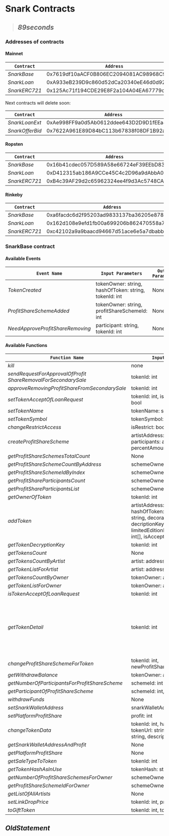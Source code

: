 # Snark Contracts

> ## *89seconds*

### Addresses of contracts

#### **Mainnet**

`Contract` | `Address`
--- | ---
*SnarkBase* | 0x7619df10aACF0B806EC2094081AC98968C9E71E9
*SnarkLoan* | 0xA933eB239D9c860d52dCa20340eE46d0d925844D
*SnarkERC721* | 0x125Ac71f194CDE29E8F2a104A04EA67779c91751

Next contracts will delete soon:

`Contract` | `Address`
--- | ---
*SnarkLoanExt* | 0xAe998FF9a0d5Ab0612ddee643D2D9D1fEEa4dEaa
*SnarkOfferBid* | 0x7622A961E89D84bC113b67838f08DF1B92a60f92

#### **Ropsten**

`Contract` | `Address`
--- | ---
*SnarkBase* | 0x16b41cdec057D589A58e66724eF39EEbD834cdDb
*SnarkLoan* | 0xD412315ab186A9CCe45C4c2D96a9dAbbA03cd694
*SnarkERC721* | 0xB4c39AF29d2c65962324ee4f9d3Ac5748CAbFe5c

#### **Rinkeby**

`Contract` | `Address`
--- | ---
*SnarkBase* | 0xa6facdc6d2f95203ad9833137ba36205e87843f9
*SnarkLoan* | 0x162d108e9efd1fb00a699206b862470558a75794
*SnarkERC721* | 0xc42102a9a9baacd94667d51ace6e5a7dbabb884d

### **SnarkBase contract**

#### Available Events

`Event Name` | `Input Parameters` | `Output Parameters`
--- | --- | ---
*TokenCreated* | tokenOwner: string, hashOfToken: string, tokenId: int | None
*ProfitShareSchemeAdded* | tokenOwner: string, profitShareSchemeId: int | None
*NeedApproveProfitShareRemoving* | participant: string, tokenId: int | None

#### Available Functions

`Function Name` | `Input Parameters` | `Output Parameters`
--- | --- | ---
*kill* | none | None
*sendRequestForApprovalOfProfit ShareRemovalForSecondarySale* | tokenId: int | None
*approveRemovingProfitShareFromSecondarySale* | tokenId: int | None
*setTokenAcceptOfLoanRequest* | tokenId: int, isAcceptForSnark: bool | None
*setTokenName* | tokenName: string | None
*setTokenSymbol* | tokenSymbol: string | None
*changeRestrictAccess* | isRestrict: bool | None
*createProfitShareScheme* | artistAddress: address, participants: address[], percentAmount: int[] | profitId: int
*getProfitShareSchemesTotalCount* | None | count: int
*getProfitShareSchemeCountByAddress* | schemeOwner: address | count: int
*getProfitShareSchemeIdByIndex* | schemeOwner: address, index: int | schemeId: int
*getProfitShareParticipantsCount* | schemeOwner: address | count: int
*getProfitShareParticipantsList* | schemeOwner: address | participants: string[]
*getOwnerOfToken* | tokenId: int | owner: address
*addToken* | artistAddress: address, hashOfToken: string, tokenUrl: string, decorationUrl: string, decriptionKey: string, limitedEditionProfitSFSSProfitSSID: int[], isAcceptOfLoanRequest: int | None
*getTokenDecryptionKey* | tokenId: int | description: string
*getTokensCount* | None | count: int
*getTokensCountByArtist* | artist: address | count: int
*getTokenListForArtist* | artist: address | tokens: int[]
*getTokensCountByOwner* | tokenOwner: address | count: int
*getTokenListForOwner* | tokenOwner: address | tokens: int[]
*isTokenAcceptOfLoanRequest* | tokenId: int | isAccept: bool
*getTokenDetail* | tokenId: int | currentOwner: address, artist: address, hashOfToken: string, limitedEdition: int, editionNumber: int, lastPrice: int, profitShareSchemeId: int, profitShareFromSecondarySale: int, tokenUrl: string, decorationUrl: string, isAcceptOfLoanRequest: bool
*changeProfitShareSchemeForToken* | tokenId: int, newProfitShareSchemeId: int | None
*getWithdrawBalance* | tokenOwner: address | balance: int
*getNumberOfParticipantsForProfitShareScheme* | schemeId: int | number: int
*getParticipantOfProfitShareScheme* | schemeId: int, index: int | participant: address, profit: int
*withdrawFunds* | None | None
*setSnarkWalletAddress* | snarkWalletAddr: address | None
*setPlatformProfitShare* | profit: int | None
*changeTokenData* | tokenId: int, hashOfToken: string, tokenUrl: string, decorationUrl: string, descriptionKey: string | None
*getSnarkWalletAddressAndProfit* | None | wallet: address, profit: int
*getPlatformProfitShare* | None | profit: int
*getSaleTypeToToken* | tokenId: int | saleType: int
*getTokenHashAsInUse* | tokenHash: string | isUse: bool
*getNumberOfProfitShareSchemesForOwner* | schemeOwner: address | number: int
*getProfitShareSchemeIdForOwner* | schemeOwner: address, index: int | schemeId: int
*getListOfAllArtists* | None | artists: address[]
*setLinkDropPrice* | tokenId: int, price: int | None
*toGiftToken* | tokenId: int, to: address | None

## *OldStatement*
